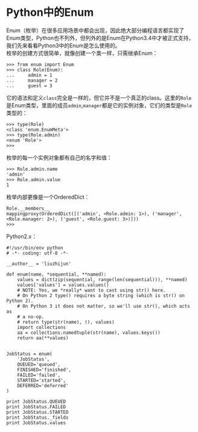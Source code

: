 Python中的Enum
================
Enum（枚举）在很多应用场景中都会出现，因此绝大部分编程语言都实现了Enum类型，Python也不列外，但列外的是Enum在Python3.4中才被正式支持，我们先来看看Python3中的Enum是怎么使用的。  
枚举的创建方式很简单，就像创建一个类一样，只需继承Enum：   
    
    >>> from enum import Enum
    >>> class Role(Enum):
    ...     admin = 1
    ...     manager = 2
    ...     guest = 3

它的语法和定义`class`完全是一样的，但它并不是一个真正的class。这里的`Role`是Enum类型，里面的成员`admin`,`manager`都是它的实例对象，它们的类型是`Role`类型的：  
    
    >>> type(Role)
    <class 'enum.EnumMeta'>
    >>> type(Role.admin)
    <enum 'Role'>
    >>>

枚举的每一个实例对象都有自己的名字和值：  
    
    >>> Role.admin.name
    'admin'
    >>> Role.admin.value
    1

枚举内部更像是一个OrderedDict：  
    
    Role.__members__
    mappingproxy(OrderedDict([('admin', <Role.admin: 1>), ('manager', <Role.manager: 2>), ('guest', <Role.guest: 3>)]))
    >>>

Python2.x：  
    
    #!/usr/bin/env python
    # -*- coding: utf-8 -*-
    
    __author__ = 'liuzhijun'
    
    def enum(name, *sequential, **named):
        values = dict(zip(sequential, range(len(sequential))), **named)
        values['values'] = values.values()
        # NOTE: Yes, we *really* want to cast using str() here.
        # On Python 2 type() requires a byte string (which is str() on Python 2).
        # On Python 3 it does not matter, so we'll use str(), which acts as
        # a no-op.
        # return type(str(name), (), values)
        import collections
        aa = collections.namedtuple(str(name), values.keys())
        return aa(**values)
    
    
    JobStatus = enum(
        'JobStatus',
        QUEUED='queued',
        FINISHED='finished',
        FAILED='failed',
        STARTED='started',
        DEFERRED='deferred'
    )
    
    print JobStatus.QUEUED
    print JobStatus.FAILED
    print JobStatus.STARTED
    print JobStatus._fields
    print JobStatus.values